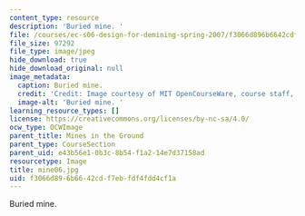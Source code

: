 ```yaml
---
content_type: resource
description: 'Buried mine. '
file: /courses/ec-s06-design-for-demining-spring-2007/f3066d896b6642cdf7ebfdf4fdd4cf1a_mine06.jpg
file_size: 97292
file_type: image/jpeg
hide_download: true
hide_download_original: null
image_metadata:
  caption: Buried mine.
  credit: 'Credit: Image courtesy of MIT OpenCourseWare, course staff, and students.'
  image-alt: 'Buried mine. '
learning_resource_types: []
license: https://creativecommons.org/licenses/by-nc-sa/4.0/
ocw_type: OCWImage
parent_title: Mines in the Ground
parent_type: CourseSection
parent_uid: e43b56e1-0b3c-8b54-f1a2-14e7d37158ad
resourcetype: Image
title: mine06.jpg
uid: f3066d89-6b66-42cd-f7eb-fdf4fdd4cf1a
---
```

Buried mine. 